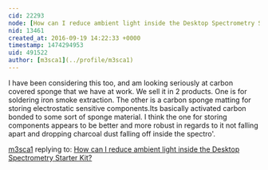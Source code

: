 ```yaml
---
cid: 22293
node: [How can I reduce ambient light inside the Desktop Spectrometry Starter Kit?](../notes/warren/09-19-2016/how-can-i-reduce-ambient-light-inside-the-desktop-spectrometry-starter-kit)
nid: 13461
created_at: 2016-09-19 14:22:33 +0000
timestamp: 1474294953
uid: 491522
author: [m3sca1](../profile/m3sca1)
---
```


I have been considering this too, and am looking seriously at carbon covered sponge that we have at work. We sell it in 2 products. One is for soldering iron smoke extraction. The other is a carbon sponge matting for storing electrostatic sensitive components.Its basically activated carbon bonded to some sort of sponge material.
I think the one for storing components appears to be better and more robust in regards to it not falling apart and dropping charcoal dust falling off inside the spectro'.

[m3sca1](../profile/m3sca1) replying to: [How can I reduce ambient light inside the Desktop Spectrometry Starter Kit?](../notes/warren/09-19-2016/how-can-i-reduce-ambient-light-inside-the-desktop-spectrometry-starter-kit)

